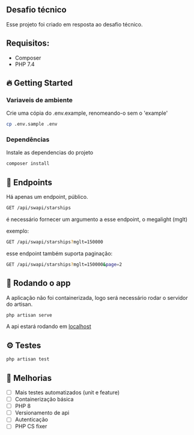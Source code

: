 ## Desafio técnico

Esse projeto foi criado em resposta ao desafio técnico.

## Requisitos:

* Composer
* PHP 7.4

## :fire: Getting Started

### Variaveis de ambiente

Crie uma cópia do .env.example, renomeando-o sem o 'example'

```bash
cp .env.sample .env
```

### Dependências

Instale as dependencias do projeto

```bash
composer install
```

## :robot: Endpoints

Há apenas um endpoint, público.

```bash
GET /api/swapi/starships
```

é necessário fornecer um argumento a esse endpoint, o megalight (mglt)

exemplo: 

```bash
GET /api/swapi/starships?mglt=150000
```

esse endpoint também suporta paginação:

```bash
GET /api/swapi/starships?mglt=150000&page=2
```

## :wrench: Rodando o app

A aplicação não foi containerizada, logo será necessário rodar o servidor do artisan.

```bash
php artisan serve
```

A api estará rodando em [localhost](localhost:8000)

## :gear: Testes

```bash
php artisan test
```

## :battery: Melhorias

- [ ] Mais testes automatizados (unit e feature)
- [ ] Containerização básica
- [ ] PHP 8
- [ ] Versionamento de api
- [ ] Autenticação
- [ ] PHP CS fixer

